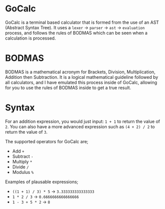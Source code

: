 # GoCalc

GoCalc is a terminal based calculator that is formed from the use of an AST (Abstract Syntax Tree). It uses a `lexer` -> `parser` -> `ast` -> `evaluation` process, and follows the rules of BODMAS which can be seen when a calculation is processed.

# BODMAS

BODMAS is a mathematical acronym for Brackets, Division, Multiplication, Addition then Subtraction. It is a logical mathematical guideline followed by all calculators, and I have emulated this process inside of GoCalc, allowing for you to use the rules of BODMAS inside to get a true result.

# Syntax

For an addition expression, you would just input: `1 + 1` to return the value of `2`. You can also have a more advanced expression such as `(4 + 2) / 2` to return the value of `3`.

The supported operators for GoCalc are;

- Add `+`
- Subtract `-`
- Multiply `*`
- Divide `/`
- Modulus `%`

Examples of plausable expressions;

- `((1 + 1) / 3) * 5` -> `3.333333333333333`
- `1 * 2 / 3` -> `0.6666666666666666`
- `1 - 3 + 5 * 2` -> `8`
